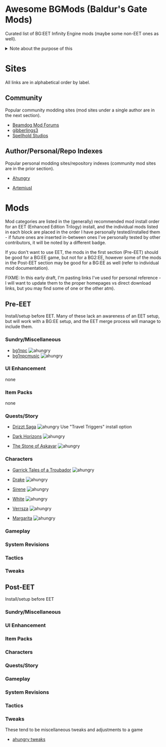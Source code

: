 # Awesome BGMods (Baldur's Gate Mods)

Curated list of BG:EET Infinity Engine mods (maybe some non-EET ones
as well).

<details>
<summary>Note about the purpose of this</summary>
I hope to maintain a healthy list/index of mods, including homepage
and direct download links, as well as any quick
comments/findings/known issues with incompatabilites.

There are tons of great mods out there, however due to some general
aversion to re-hosting/mirroring of mods, sometimes they are quite
segmented between a lot of different mod communities/personal hosting
pages/github repos - this should hopefully provide someone (at the
least, myself) a quick reference.

The target audience of this document will already have some
familiarity with installing IE mods (Weidu/weinstall), although I will
include links to some non-Weidu based tooling as well.
</details>

# Sites

All links are in alphabetical order by label.

## Community

Popular community modding sites (mod sites under a single author are
in the next section).

- [Beamdog Mod Forums](https://forums.beamdog.com/categories/general-modding)
- [gibberlings3](https://www.gibberlings3.net/)
- [Spellhold Studios](http://www.shsforums.net/)

## Author/Personal/Repo Indexes

Popular personal modding sites/repository indexes (community mod sites
are in the prior section).

- [Ahungry](https://github.com/ahungry?tab=repositories&q=%22dele%22+OR+%22bg%22&type=&language=&sort=)

- [ArtemiusI](https://github.com/ArtemiusI?tab=repositories)

# Mods

Mod categories are listed in the (generally) recommended mod install
order for an EET (Enhanced Edition Trilogy) install, and the
individual mods listed in each block are placed in the order I have
personally tested/installed them - if future ones are inserted
in-between ones I've personally tested by other contributors, it will
be noted by a different badge.

If you don't want to use EET, the mods in the first section (Pre-EET)
should be good for a BG:EE game, but not for a BG2:EE, however some of
the mods in the Post-EET section may be good for a BG:EE as well
(refer to individual mod documentation).

FIXME: In this early draft, I'm pasting links I've used for personal
reference - I will want to update them to the proper homepages vs
direct download links, but you may find some of one or the other atm).

## Pre-EET

Install/setup before EET.  Many of these lack an awareness of an EET
setup, but will work with a BG:EE setup, and the EET merge process
will manage to include them.

### Sundry/Miscellaneous

- [bg1npc](https://github.com/Gibberlings3/BG1NPC/releases/tag/v30)
![ahungry](https://img.shields.io/badge/ahungry-+-green?style=plastic)
- [bg1npcmusic](https://www.gibberlings3.net/files/file/692-bg1-npc-project-music-pack/)
![ahungry](https://img.shields.io/badge/ahungry-+-green?style=plastic)

### UI Enhancement

none

### Item Packs

none


### Quests/Story

- [Drizzt Saga](https://forums.beamdog.com/discussion/29969/drizzt-saga-v3-released-now-bgee-compatible)
![ahungry](https://img.shields.io/badge/ahungry-+-green?style=plastic)
Use "Travel Triggers" install option

- [Dark Horizons](https://forums.beamdog.com/discussion/18833/bg-ee-dark-horizons-released)
![ahungry](https://img.shields.io/badge/ahungry-+-green?style=plastic)

- [The Stone of Askavar](https://forums.beamdog.com/discussion/42168/mod-the-stone-of-askavar-for-totsc-tutu-bgt-and-bg-ee)
![ahungry](https://img.shields.io/badge/ahungry-+-green?style=plastic)

### Characters

- [Garrick Tales of a Troubador](https://mirandir.baldursgateworld.fr/garrick-tt/)
![ahungry](https://img.shields.io/badge/ahungry-+-green?style=plastic)

- [Drake](https://artisans-corner.com/drake-npc-for-bgee/)
![ahungry](https://img.shields.io/badge/ahungry-+-green?style=plastic)

- [Sirene](https://artisans-corner.com/sirene-npc-for-bgee-and-bgsod/)
![ahungry](https://img.shields.io/badge/ahungry-+-green?style=plastic)

- [White](https://downloads.weaselmods.net/download/white-npc/)
![ahungry](https://img.shields.io/badge/ahungry-+-green?style=plastic)

- [Verrsza](https://downloads.weaselmods.net/download/verrsza-bg1ee/)
![ahungry](https://img.shields.io/badge/ahungry-+-green?style=plastic)

- [Margarita](https://forums.beamdog.com/discussion/15867/mod-npc-margarita-zelleod)
![ahungry](https://img.shields.io/badge/ahungry-+-green?style=plastic)

### Gameplay
### System Revisions
### Tactics
### Tweaks

## Post-EET

Install/setup before EET

### Sundry/Miscellaneous
### UI Enhancement
### Item Packs
### Characters
### Quests/Story
### Gameplay
### System Revisions
### Tactics
### Tweaks

These tend to be miscellaneous tweaks and adjustments to a game

- [ahungry tweaks](https://github.com/ahungry/ahungry_tweaks)
